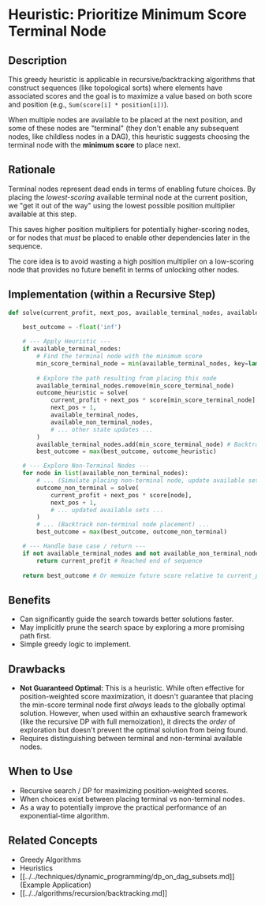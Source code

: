 # Heuristic: Prioritize Minimum Score Terminal Node

## Description

This greedy heuristic is applicable in recursive/backtracking algorithms that construct sequences (like topological sorts) where elements have associated scores and the goal is to maximize a value based on both score and position (e.g., `Sum(score[i] * position[i])`).

When multiple nodes are available to be placed at the next position, and some of these nodes are "terminal" (they don't enable any subsequent nodes, like childless nodes in a DAG), this heuristic suggests choosing the terminal node with the **minimum score** to place next.

## Rationale

Terminal nodes represent dead ends in terms of enabling future choices. By placing the *lowest-scoring* available terminal node at the current position, we "get it out of the way" using the lowest possible position multiplier available at this step.

This saves higher position multipliers for potentially higher-scoring nodes, or for nodes that *must* be placed to enable other dependencies later in the sequence.

The core idea is to avoid wasting a high position multiplier on a low-scoring node that provides no future benefit in terms of unlocking other nodes.

## Implementation (within a Recursive Step)

```python
def solve(current_profit, next_pos, available_terminal_nodes, available_non_terminal_nodes, ...):
    
    best_outcome = -float('inf')

    # --- Apply Heuristic --- 
    if available_terminal_nodes:
        # Find the terminal node with the minimum score
        min_score_terminal_node = min(available_terminal_nodes, key=lambda node: score[node])
        
        # Explore the path resulting from placing this node
        available_terminal_nodes.remove(min_score_terminal_node)
        outcome_heuristic = solve(
            current_profit + next_pos * score[min_score_terminal_node],
            next_pos + 1,
            available_terminal_nodes,
            available_non_terminal_nodes,
            # ... other state updates ...
        )
        available_terminal_nodes.add(min_score_terminal_node) # Backtrack
        best_outcome = max(best_outcome, outcome_heuristic)

    # --- Explore Non-Terminal Nodes --- 
    for node in list(available_non_terminal_nodes):
        # ... (Simulate placing non-terminal node, update available sets) ...
        outcome_non_terminal = solve(
            current_profit + next_pos * score[node],
            next_pos + 1,
            # ... updated available sets ... 
        )
        # ... (Backtrack non-terminal node placement) ...
        best_outcome = max(best_outcome, outcome_non_terminal)

    # --- Handle base case / return --- 
    if not available_terminal_nodes and not available_non_terminal_nodes:
        return current_profit # Reached end of sequence
        
    return best_outcome # Or memoize future score relative to current_profit
```

## Benefits

*   Can significantly guide the search towards better solutions faster.
*   May implicitly prune the search space by exploring a more promising path first.
*   Simple greedy logic to implement.

## Drawbacks

*   **Not Guaranteed Optimal:** This is a heuristic. While often effective for position-weighted score maximization, it doesn't guarantee that placing the min-score terminal node first *always* leads to the globally optimal solution. However, when used within an exhaustive search framework (like the recursive DP with full memoization), it directs the *order* of exploration but doesn't prevent the optimal solution from being found.
*   Requires distinguishing between terminal and non-terminal available nodes.

## When to Use

*   Recursive search / DP for maximizing position-weighted scores.
*   When choices exist between placing terminal vs non-terminal nodes.
*   As a way to potentially improve the practical performance of an exponential-time algorithm.

## Related Concepts

*   Greedy Algorithms
*   Heuristics
*   [[../../techniques/dynamic_programming/dp_on_dag_subsets.md]] (Example Application)
*   [[../../algorithms/recursion/backtracking.md]] 